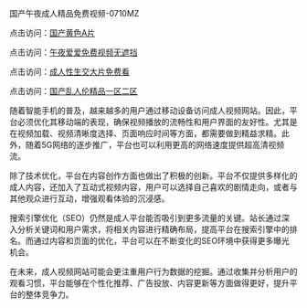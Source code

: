 国产午夜成人精品免费视频-0710MZ

点击访问：<a href="https://heiliaoxqkkct.pages.dev">国产黄色A片</a>

点击访问：<a href="https://heiliaowzu4ur.pages.dev">午夜爱爱免费视频无遮挡</a>

点击访问：<a href="https://heiliaozj3tjd.pages.dev">成人性生交大片免费看</a>

点击访问：<a href="https://heiliao2dmwwy.pages.dev">国产乱人伦精品一区二区</a>

随着智能手机的普及，越来越多的用户通过移动设备访问成人视频网站。因此，平台必须优化其移动端的表现，确保视频播放的流畅性和用户界面的友好性。尤其是在视频加载、视频清晰度选择、页面响应时间等方面，都需要做到精益求精。此外，随着5G网络的逐步推广，平台也可以利用更高的网络速度提供超高清视频流。

除了技术优化，平台在内容创作方面也做出了积极的创新。平台不仅提供多样化的成人内容，还加入了互动式视频内容，用户可以选择自己喜欢的剧情走向，或者与其他观众进行互动，增强观看体验的沉浸感。

搜索引擎优化（SEO）仍然是成人平台能否吸引到更多流量的关键。站长通过深入分析关键词和用户需求，将相关内容进行精确布局，提高平台在搜索引擎中的排名。而通过内容和页面的优化，平台可以在不断变化的SEO环境中获得更多曝光机会。

在未来，成人视频网站可能会更注重用户行为数据的挖掘。通过收集并分析用户的观看习惯，平台能够在个性化推荐、广告投放、内容更新等方面做得更好，提升平台的整体竞争力。

<span style="display:none;">[Canonical link]( https://github.com/bob20250710/ribenx4211 ）</span>

